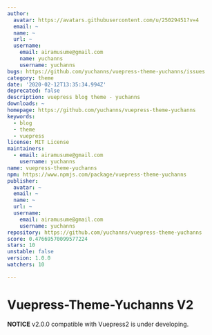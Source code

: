 ```yaml
---
author:
  avatar: https://avatars.githubusercontent.com/u/25029451?v=4
  email: ~
  name: ~
  url: ~
  username:
    email: airamusume@gmail.com
    name: yuchanns
    username: yuchanns
bugs: https://github.com/yuchanns/vuepress-theme-yuchanns/issues
category: theme
date: '2020-02-12T13:35:34.994Z'
deprecated: false
description: vuepress blog theme - yuchanns
downloads: ~
homepage: https://github.com/yuchanns/vuepress-theme-yuchanns
keywords:
  - blog
  - theme
  - vuepress
license: MIT License
maintainers:
  - email: airamusume@gmail.com
    username: yuchanns
name: vuepress-theme-yuchanns
npm: https://www.npmjs.com/package/vuepress-theme-yuchanns
publisher:
  avatar: ~
  email: ~
  name: ~
  url: ~
  username:
    email: airamusume@gmail.com
    username: yuchanns
repository: https://github.com/yuchanns/vuepress-theme-yuchanns
score: 0.47669570099577224
stars: 10
unstable: false
version: 1.0.0
watchers: 10

---
```


# Vuepress-Theme-Yuchanns V2

**NOTICE** v2.0.0 compatible with Vuepress2 is under developing.

